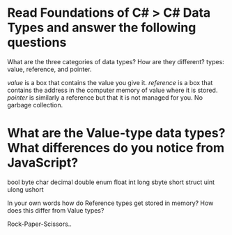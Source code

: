 # Read Foundations of C# > C# Data Types and answer the following questions
What are the three categories of data types? How are they different?
types: value, reference, and pointer.

<em>value</em> is a box that contains the value you give it.
<em>reference</em> is a box that contains the address in the computer memory of value where it is stored.
<em>pointer</em> is similarly a reference but that it is not managed for you. No garbage collection.

# What are the Value-type data types? What differences do you notice from JavaScript?

bool
 byte
 char
 decimal
 double
 enum
 float
 int
 long
 sbyte
 short
 struct
 uint
 ulong
 ushort


In your own words how do Reference types get stored in memory? How does this differ from Value types?






Rock-Paper-Scissors..